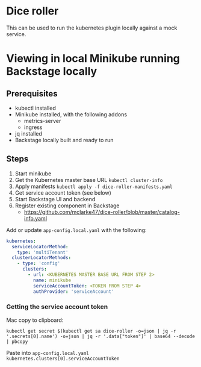 # Dice roller

This can be used to run the kubernetes plugin locally against a mock service.

# Viewing in local Minikube running Backstage locally

## Prerequisites

- kubectl installed
- Minikube installed, with the following addons
  - metrics-server
  - ingress
- jq installed
- Backstage locally built and ready to run

## Steps

1. Start minikube
2. Get the Kubernetes master base URL `kubectl cluster-info`
3. Apply manifests `kubectl apply -f dice-roller-manifests.yaml`
4. Get service account token (see below)
5. Start Backstage UI and backend
6. Register existing component in Backstage
   - https://github.com/mclarke47/dice-roller/blob/master/catalog-info.yaml

Add or update `app-config.local.yaml` with the following:

```yaml
kubernetes:
  serviceLocatorMethod:
    type: 'multiTenant'
  clusterLocatorMethods:
    - type: 'config'
      clusters:
        - url: <KUBERNETES MASTER BASE URL FROM STEP 2>
          name: minikube
          serviceAccountToken: <TOKEN FROM STEP 4>
          authProvider: 'serviceAccount'
```

### Getting the service account token

Mac copy to clipboard:

```
kubectl get secret $(kubectl get sa dice-roller -o=json | jq -r '.secrets[0].name') -o=json | jq -r '.data["token"]' | base64 --decode | pbcopy
```

Paste into `app-config.local.yaml` `kubernetes.clusters[0].serviceAccountToken`
